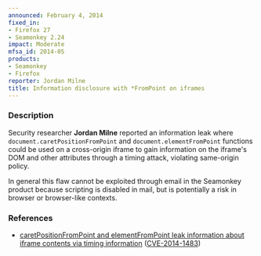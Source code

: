 ```yaml
---
announced: February 4, 2014
fixed_in:
- Firefox 27
- Seamonkey 2.24
impact: Moderate
mfsa_id: 2014-05
products:
- Seamonkey
- Firefox
reporter: Jordan Milne
title: Information disclosure with *FromPoint on iframes
---
```


<h3>Description</h3>

<p>Security researcher <strong>Jordan Milne</strong> reported an information
leak where <code>document.caretPositionFromPoint</code> and
<code>document.elementFromPoint</code> functions could be used on a cross-origin
iframe to gain information on the iframe's DOM and other attributes through a
timing attack, violating same-origin policy.

</p>

<p class="note">In general this flaw cannot be exploited through email in the
Seamonkey product because scripting is disabled in mail, but is potentially a
risk in browser or browser-like contexts.</p>

<h3>References</h3>

<ul>
  <li><a href="https://bugzilla.mozilla.org/show_bug.cgi?id=950427">
       caretPositionFromPoint and elementFromPoint leak information about iframe
contents via timing information</a> (<a href="http://cve.mitre.org/cgi-bin/cvename.cgi?name=CVE-2014-1483" class="ex-ref">CVE-2014-1483</a>)</li>
</ul>



